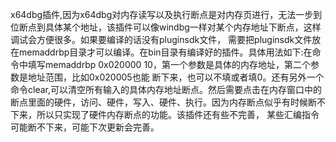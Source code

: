 x64dbg插件,因为x64dbg对内存读写以及执行断点是对内存页进行，无法一步到位断点到具体某个地址，该插件可以像windbg一样对某个内存地址下断点，这样调试会方便很多。如果要编译的话没有pluginsdk文件，
需要把pluginsdk文件放在memaddrbp目录才可以编译。在bin目录有编译好的插件。具体用法如下:在命令中填写memaddrbp 0x020000 10，第一个参数是具体的内存地址，第二个参数是地址范围，比如0x020005也能
断下来，也可以不填或者填0。还有另外一个命令clear,可以清空所有输入的具体内存地址断点。然后需要点击在内存窗口中的断点里面的硬件，访问、硬件，写入、硬件、执行。因为内存断点似乎有时候断不下来，所以只实现了硬件内存断点的功能。该插件还有些不完善，
某些汇编指令可能断不下来，可能下次更新会完善。
